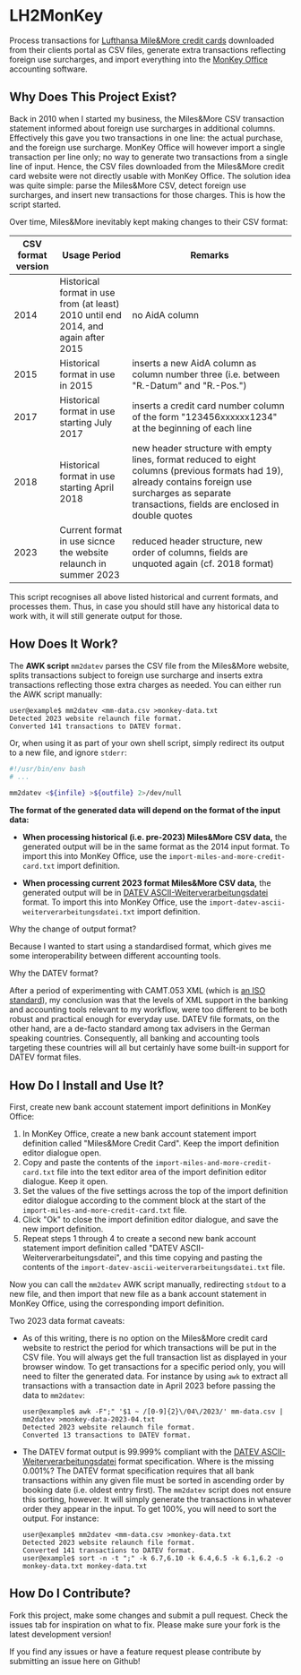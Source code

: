 # LH2MonKey #

Process transactions for [Lufthansa Mile&More credit
cards](https://www.miles-and-more-kreditkarte.com) downloaded from
their clients portal as CSV files, generate extra transactions
reflecting foreign use surcharges, and import everything into the
[MonKey Office](http://www.monkey-office.de) accounting software.

## Why Does This Project Exist? ##

Back in 2010 when I started my business, the Miles&More CSV
transaction statement informed about foreign use surcharges in
additional columns. Effectively this gave you two transactions in one
line: the actual purchase, and the foreign use surcharge. MonKey
Office will however import a single transaction per line only; no way
to generate two transactions from a single line of input. Hence, the
CSV files downloaded from the Miles&More credit card website were not
directly usable with MonKey Office. The solution idea was quite
simple: parse the Miles&More CSV, detect foreign use surcharges, and
insert new transactions for those charges. This is how the script
started.

Over time, Miles&More inevitably kept making changes to their CSV
format:

| CSV format version | Usage Period                                                                       | Remarks                                                                                                                                                                                                  |
|--------------------|------------------------------------------------------------------------------------|----------------------------------------------------------------------------------------------------------------------------------------------------------------------------------------------------------|
| 2014               | Historical format in use from (at least) 2010 until end 2014, and again after 2015 | no AidA column                                                                                                                                                                                           |
| 2015               | Historical format in use in 2015                                                   | inserts a new AidA column as column number three (i.e. between "R.-Datum" and "R.-Pos.")                                                                                                                 |
| 2017               | Historical format in use starting July 2017                                        | inserts a credit card number column of the form "123456xxxxxx1234" at the beginning of each line                                                                                                         |
| 2018               | Historical format in use starting April 2018                                       | new header structure with empty lines, format reduced to eight columns (previous formats had 19), already contains foreign use surcharges as separate transactions, fields are enclosed in double quotes |
| 2023               | Current format in use sicnce the website relaunch in summer 2023                   | reduced header structure, new order of columns, fields are unquoted again (cf. 2018 format)                                                                                                              |

This script recognises all above listed historical and current
formats, and processes them. Thus, in case you should still have any
historical data to work with, it will still generate output for those.


## How Does It Work? ##

The **AWK script** `mm2datev` parses the CSV file from the Miles&More
website, splits transactions subject to foreign use surcharge and
inserts extra transactions reflecting those extra charges as needed.
You can either run the AWK script manually:

```console
user@example$ mm2datev <mm-data.csv >monkey-data.txt
Detected 2023 website relaunch file format.
Converted 141 transactions to DATEV format.
```

Or, when using it as part of your own shell script, simply redirect
its output to a new file, and ignore `stderr`:

```bash
#!/usr/bin/env bash
# ...

mm2datev <${infile} >${outfile} 2>/dev/null
```

**The format of the generated data will depend on the format of the
input data:**

  * **When processing historical (i.e. pre-2023) Miles&More CSV
    data,** the generated output will be in the same format as the
    2014 input format. To import this into MonKey Office, use the
    `import-miles-and-more-credit-card.txt` import definition.

  * **When processing current 2023 format Miles&More CSV data,** the
    generated output will be in [DATEV
    ASCII-Weiterverarbeitungsdatei](https://apps.datev.de/help-center/documents/9226961)
    format. To import this into MonKey Office, use the
    `import-datev-ascii-weiterverarbeitungsdatei.txt` import
    definition.

Why the change of output format? 

Because I wanted to start using a standardised format, which gives me
some interoperability between different accounting tools. 

Why the DATEV format? 

After a period of experimenting with CAMT.053 XML (which is [an ISO
standard](https://www.iso20022.org/iso-20022-message-definitions)), my
conclusion was that the levels of XML support in the banking and
accounting tools relevant to my workflow, were too different to be
both robust and practical enough for everyday use. DATEV file formats,
on the other hand, are a de-facto standard among tax advisers in the
German speaking countries. Consequently, all banking and accounting
tools targeting these countries will all but certainly have some
built-in support for DATEV format files.

## How Do I Install and Use It? ##

First, create new bank account statement import definitions in MonKey
Office:
1. In MonKey Office, create a new bank account statement import
   definition called "Miles&More Credit Card". Keep the import
   definition editor dialogue open.
2. Copy and paste the contents of the
   `import-miles-and-more-credit-card.txt` file into the text editor
   area of the import definition editor dialogue. Keep it open.
3. Set the values of the five settings across the top of the import
   definition editor dialogue according to the comment block at the
   start of the `import-miles-and-more-credit-card.txt` file.
4. Click "Ok" to close the import definition editor dialogue, and save
   the new import definition.
5. Repeat steps 1 through 4 to create a second new bank account
   statement import definition called "DATEV
   ASCII-Weiterverarbeitungsdatei", and this time copying and pasting
   the contents of the
   `import-datev-ascii-weiterverarbeitungsdatei.txt` file.

Now you can call the `mm2datev` AWK script manually, redirecting
`stdout` to a new file, and then import that new file as a bank account
statement in MonKey Office, using the corresponding import definition.

Two 2023 data format caveats:
  * As of this writing, there is no option on the Miles&More credit
    card website to restrict the period for which transactions will be
    put in the CSV file. You will always get the full transaction list
    as displayed in your browser window. To get transactions for a
    specific period only, you will need to filter the generated data.
    For instance by using `awk` to extract all transactions with a
    transaction date in April 2023 before passing the data to `mm2datev`:
    ```console
    user@example$ awk -F";" '$1 ~ /[0-9]{2}\/04\/2023/' mm-data.csv | mm2datev >monkey-data-2023-04.txt
    Detected 2023 website relaunch file format.
    Converted 13 transactions to DATEV format.
    ```
  * The DATEV format output is 99.999% compliant with the [DATEV
    ASCII-Weiterverarbeitungsdatei](https://apps.datev.de/help-center/documents/9226961)
    format specification. Where is the missing 0.001%? The DATEV
    format specification requires that all bank transactions within
    any given file must be sorted in ascending order by booking date
    (i.e. oldest entry first). The `mm2datev` script does not ensure
    this sorting, however. It will simply generate the transactions in
    whatever order they appear in the input. To get 100%, you will
    need to sort the output. For instance:
    ```console
    user@example$ mm2datev <mm-data.csv >monkey-data.txt
    Detected 2023 website relaunch file format.
    Converted 141 transactions to DATEV format.
    user@example$ sort -n -t ";" -k 6.7,6.10 -k 6.4,6.5 -k 6.1,6.2 -o monkey-data.txt monkey-data.txt
    ```

## How Do I Contribute? ##

Fork this project, make some changes and submit a pull request. Check
the issues tab for inspiration on what to fix. Please make sure your
fork is the latest development version!

If you find any issues or have a feature request please contribute by
submitting an issue here on Github!
